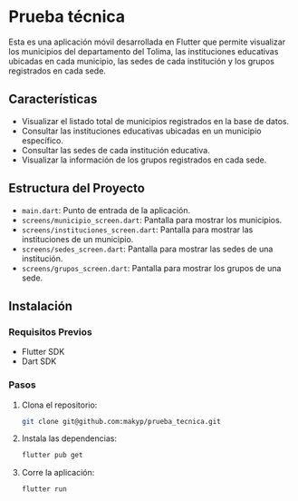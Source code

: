 # Prueba técnica

Esta es una aplicación móvil desarrollada en Flutter que permite visualizar los municipios del departamento del Tolima, las instituciones educativas ubicadas en cada municipio, las sedes de cada institución y los grupos registrados en cada sede.

## Características

- Visualizar el listado total de municipios registrados en la base de datos.
- Consultar las instituciones educativas ubicadas en un municipio específico.
- Consultar las sedes de cada institución educativa.
- Visualizar la información de los grupos registrados en cada sede.

## Estructura del Proyecto

- `main.dart`: Punto de entrada de la aplicación.
- `screens/municipio_screen.dart`: Pantalla para mostrar los municipios.
- `screens/instituciones_screen.dart`: Pantalla para mostrar las instituciones de un municipio.
- `screens/sedes_screen.dart`: Pantalla para mostrar las sedes de una institución.
- `screens/grupos_screen.dart`: Pantalla para mostrar los grupos de una sede.

## Instalación

### Requisitos Previos

- Flutter SDK
- Dart SDK

### Pasos

1. Clona el repositorio:
    ```sh
    git clone git@github.com:makyp/prueba_tecnica.git
    ```

2. Instala las dependencias:
    ```sh
    flutter pub get
    ```

3. Corre la aplicación:
    ```sh
    flutter run
    ```
